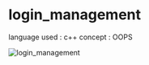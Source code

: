 # login_management

language used : c++
concept : OOPS

![login_management](https://github.com/sivarajraja/login_management/assets/114579882/0c9cc852-8b14-45ef-a285-0e13e232e894)
